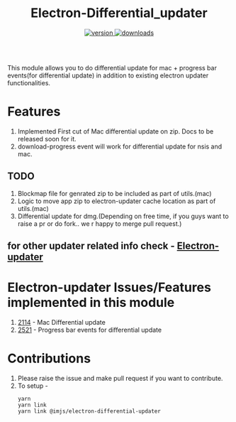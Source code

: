<h1 align="center">Electron-Differential_updater</h1>

<p align="center">
<a href="https://npmjs.org/package/enquirer">
<img src="https://img.shields.io/npm/v/@imjs/electron-differential-updater.svg" alt="version">
</a>

<a href="https://npmjs.org/package/enquirer">
<img src="https://img.shields.io/npm/dm/@imjs/electron-differential-updater.svg" alt="downloads">
</a>
</p>

<br>
<br>

This module allows you to do differential update for mac + progress bar events(for differential update) in addition to existing electron updater functionalities.

# Features

1. Implemented First cut of Mac differential update on zip. Docs to be released soon for it.
2. download-progress event will work for differential update for nsis and mac.

## TODO ##
1. Blockmap file for genrated zip to be included as part of utils.(mac)
2. Logic to move app zip to electron-updater cache location as part of utils.(mac)
3. Differential update for dmg.(Depending on free time, if you guys want to raise a pr or do fork.. we r happy to merge pull request.)

## for other updater related info check - [Electron-updater](https://github.com/electron-userland/electron-builder/tree/master/packages/electron-updater)

# Electron-updater Issues/Features implemented in this module

1.  [2114](https://github.com/electron-userland/electron-builder/issues/2114) - Mac Differential update
2.  [2521](https://github.com/electron-userland/electron-builder/issues/2521) - Progress bar events for differential update

# Contributions

1. Please raise the issue and make pull request if you want to contribute.
2. To setup -
   ```
   yarn
   yarn link
   yarn link @imjs/electron-differential-updater
   ```

